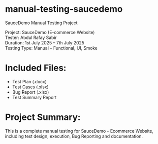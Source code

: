 # manual-testing-saucedemo
SauceDemo Manual Testing Project

Project: SauceDemo (E-commerce Website)  
Tester: Abdul Rafay Sabir  
Duration: 1st July 2025 – 7th July 2025  
Testing Type: Manual – Functional, UI, Smoke

# Included Files:
- Test Plan (.docx)
- Test Cases (.xlsx)
- Bug Report (.xlsx)
- Test Summary Report 


# Project Summary:
This is a complete manual testing  for SauceDemo - Ecommerce Website, including test design, execution, Bug Reporting and documentation. 

